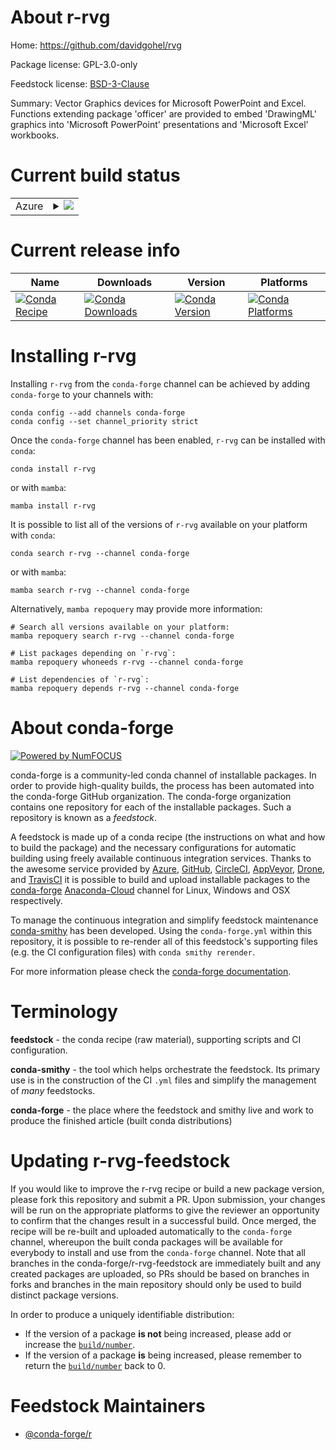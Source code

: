 About r-rvg
===========

Home: https://github.com/davidgohel/rvg

Package license: GPL-3.0-only

Feedstock license: [BSD-3-Clause](https://github.com/conda-forge/r-rvg-feedstock/blob/main/LICENSE.txt)

Summary: Vector Graphics devices for Microsoft  PowerPoint and Excel. Functions extending package 'officer' are provided to  embed 'DrawingML' graphics into 'Microsoft PowerPoint' presentations and  'Microsoft Excel' workbooks.

Current build status
====================


<table>
    
  <tr>
    <td>Azure</td>
    <td>
      <details>
        <summary>
          <a href="https://dev.azure.com/conda-forge/feedstock-builds/_build/latest?definitionId=1582&branchName=main">
            <img src="https://dev.azure.com/conda-forge/feedstock-builds/_apis/build/status/r-rvg-feedstock?branchName=main">
          </a>
        </summary>
        <table>
          <thead><tr><th>Variant</th><th>Status</th></tr></thead>
          <tbody><tr>
              <td>linux_64_r_base4.1</td>
              <td>
                <a href="https://dev.azure.com/conda-forge/feedstock-builds/_build/latest?definitionId=1582&branchName=main">
                  <img src="https://dev.azure.com/conda-forge/feedstock-builds/_apis/build/status/r-rvg-feedstock?branchName=main&jobName=linux&configuration=linux%20linux_64_r_base4.1" alt="variant">
                </a>
              </td>
            </tr><tr>
              <td>linux_64_r_base4.2</td>
              <td>
                <a href="https://dev.azure.com/conda-forge/feedstock-builds/_build/latest?definitionId=1582&branchName=main">
                  <img src="https://dev.azure.com/conda-forge/feedstock-builds/_apis/build/status/r-rvg-feedstock?branchName=main&jobName=linux&configuration=linux%20linux_64_r_base4.2" alt="variant">
                </a>
              </td>
            </tr><tr>
              <td>osx_64_r_base4.1</td>
              <td>
                <a href="https://dev.azure.com/conda-forge/feedstock-builds/_build/latest?definitionId=1582&branchName=main">
                  <img src="https://dev.azure.com/conda-forge/feedstock-builds/_apis/build/status/r-rvg-feedstock?branchName=main&jobName=osx&configuration=osx%20osx_64_r_base4.1" alt="variant">
                </a>
              </td>
            </tr><tr>
              <td>osx_64_r_base4.2</td>
              <td>
                <a href="https://dev.azure.com/conda-forge/feedstock-builds/_build/latest?definitionId=1582&branchName=main">
                  <img src="https://dev.azure.com/conda-forge/feedstock-builds/_apis/build/status/r-rvg-feedstock?branchName=main&jobName=osx&configuration=osx%20osx_64_r_base4.2" alt="variant">
                </a>
              </td>
            </tr><tr>
              <td>win_64</td>
              <td>
                <a href="https://dev.azure.com/conda-forge/feedstock-builds/_build/latest?definitionId=1582&branchName=main">
                  <img src="https://dev.azure.com/conda-forge/feedstock-builds/_apis/build/status/r-rvg-feedstock?branchName=main&jobName=win&configuration=win%20win_64_" alt="variant">
                </a>
              </td>
            </tr>
          </tbody>
        </table>
      </details>
    </td>
  </tr>
</table>

Current release info
====================

| Name | Downloads | Version | Platforms |
| --- | --- | --- | --- |
| [![Conda Recipe](https://img.shields.io/badge/recipe-r--rvg-green.svg)](https://anaconda.org/conda-forge/r-rvg) | [![Conda Downloads](https://img.shields.io/conda/dn/conda-forge/r-rvg.svg)](https://anaconda.org/conda-forge/r-rvg) | [![Conda Version](https://img.shields.io/conda/vn/conda-forge/r-rvg.svg)](https://anaconda.org/conda-forge/r-rvg) | [![Conda Platforms](https://img.shields.io/conda/pn/conda-forge/r-rvg.svg)](https://anaconda.org/conda-forge/r-rvg) |

Installing r-rvg
================

Installing `r-rvg` from the `conda-forge` channel can be achieved by adding `conda-forge` to your channels with:

```
conda config --add channels conda-forge
conda config --set channel_priority strict
```

Once the `conda-forge` channel has been enabled, `r-rvg` can be installed with `conda`:

```
conda install r-rvg
```

or with `mamba`:

```
mamba install r-rvg
```

It is possible to list all of the versions of `r-rvg` available on your platform with `conda`:

```
conda search r-rvg --channel conda-forge
```

or with `mamba`:

```
mamba search r-rvg --channel conda-forge
```

Alternatively, `mamba repoquery` may provide more information:

```
# Search all versions available on your platform:
mamba repoquery search r-rvg --channel conda-forge

# List packages depending on `r-rvg`:
mamba repoquery whoneeds r-rvg --channel conda-forge

# List dependencies of `r-rvg`:
mamba repoquery depends r-rvg --channel conda-forge
```


About conda-forge
=================

[![Powered by
NumFOCUS](https://img.shields.io/badge/powered%20by-NumFOCUS-orange.svg?style=flat&colorA=E1523D&colorB=007D8A)](https://numfocus.org)

conda-forge is a community-led conda channel of installable packages.
In order to provide high-quality builds, the process has been automated into the
conda-forge GitHub organization. The conda-forge organization contains one repository
for each of the installable packages. Such a repository is known as a *feedstock*.

A feedstock is made up of a conda recipe (the instructions on what and how to build
the package) and the necessary configurations for automatic building using freely
available continuous integration services. Thanks to the awesome service provided by
[Azure](https://azure.microsoft.com/en-us/services/devops/), [GitHub](https://github.com/),
[CircleCI](https://circleci.com/), [AppVeyor](https://www.appveyor.com/),
[Drone](https://cloud.drone.io/welcome), and [TravisCI](https://travis-ci.com/)
it is possible to build and upload installable packages to the
[conda-forge](https://anaconda.org/conda-forge) [Anaconda-Cloud](https://anaconda.org/)
channel for Linux, Windows and OSX respectively.

To manage the continuous integration and simplify feedstock maintenance
[conda-smithy](https://github.com/conda-forge/conda-smithy) has been developed.
Using the ``conda-forge.yml`` within this repository, it is possible to re-render all of
this feedstock's supporting files (e.g. the CI configuration files) with ``conda smithy rerender``.

For more information please check the [conda-forge documentation](https://conda-forge.org/docs/).

Terminology
===========

**feedstock** - the conda recipe (raw material), supporting scripts and CI configuration.

**conda-smithy** - the tool which helps orchestrate the feedstock.
                   Its primary use is in the construction of the CI ``.yml`` files
                   and simplify the management of *many* feedstocks.

**conda-forge** - the place where the feedstock and smithy live and work to
                  produce the finished article (built conda distributions)


Updating r-rvg-feedstock
========================

If you would like to improve the r-rvg recipe or build a new
package version, please fork this repository and submit a PR. Upon submission,
your changes will be run on the appropriate platforms to give the reviewer an
opportunity to confirm that the changes result in a successful build. Once
merged, the recipe will be re-built and uploaded automatically to the
`conda-forge` channel, whereupon the built conda packages will be available for
everybody to install and use from the `conda-forge` channel.
Note that all branches in the conda-forge/r-rvg-feedstock are
immediately built and any created packages are uploaded, so PRs should be based
on branches in forks and branches in the main repository should only be used to
build distinct package versions.

In order to produce a uniquely identifiable distribution:
 * If the version of a package **is not** being increased, please add or increase
   the [``build/number``](https://docs.conda.io/projects/conda-build/en/latest/resources/define-metadata.html#build-number-and-string).
 * If the version of a package **is** being increased, please remember to return
   the [``build/number``](https://docs.conda.io/projects/conda-build/en/latest/resources/define-metadata.html#build-number-and-string)
   back to 0.

Feedstock Maintainers
=====================

* [@conda-forge/r](https://github.com/conda-forge/r/)

